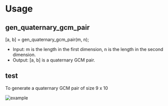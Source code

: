 # Usage
## gen_quaternary_gcm_pair
  [a, b] = gen_quaternary_gcm_pair(m, n);  
  - Input: m is the length in the first dimension, n is the length in the second dimension.  
  - Output: [a, b] is a quaternary GCM pair.  

## test
To generate a quaternary GCM pair of size 9 x 10

  ![example](./GCM_9_10)
